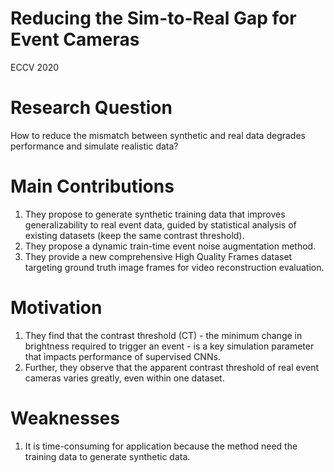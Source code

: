 # Reducing the Sim-to-Real Gap for Event Cameras

ECCV 2020

# Research Question

How to reduce the mismatch between synthetic and real data degrades performance and simulate realistic data?

# Main Contributions

1) They propose to generate synthetic training data that improves generalizability to real event data, guided by statistical analysis of existing
datasets (keep the same contrast threshold).
2) They propose a dynamic train-time event noise augmentation method.
3) They provide a new comprehensive High Quality Frames dataset targeting ground truth image frames for video reconstruction evaluation.

# Motivation

1) They find that the contrast threshold (CT) - the minimum change in brightness required to trigger an event - is a key simulation parameter
that impacts performance of supervised CNNs. 
2) Further, they observe that the apparent contrast threshold of real event cameras varies greatly, even within one dataset.

# Weaknesses

1) It is time-consuming for application because the method need the training data to generate synthetic data.